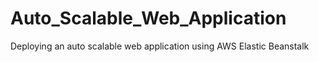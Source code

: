 # Auto_Scalable_Web_Application
Deploying an auto scalable web application using AWS Elastic Beanstalk
